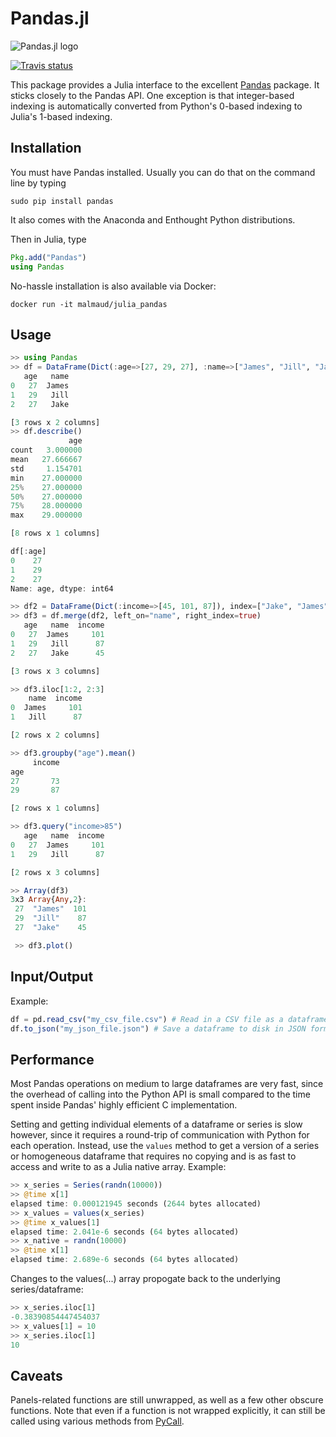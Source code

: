 Pandas.jl
=============

![Pandas.jl logo](https://storage.googleapis.com/malmaud-stuff/pandas_logo.png?version=2)

[![Travis status](https://travis-ci.org/JuliaPy/Pandas.jl.svg?branch=master)](https://travis-ci.org/JuliaPy/Pandas.jl)

This package provides a Julia interface to the excellent [Pandas](http://pandas.pydata.org/pandas-docs/stable/) package. It sticks closely to the Pandas API. One exception is that integer-based indexing is automatically converted from Python's 0-based indexing to Julia's 1-based indexing.

Installation
--------------

You must have Pandas installed. Usually you can do that on the command line by typing

```
sudo pip install pandas
```

It also comes with the Anaconda and Enthought Python distributions.

Then in Julia, type

```julia
Pkg.add("Pandas")
using Pandas
```

No-hassle installation is also available via Docker:

```
docker run -it malmaud/julia_pandas
```

Usage
---------

```julia
>> using Pandas
>> df = DataFrame(Dict(:age=>[27, 29, 27], :name=>["James", "Jill", "Jake"]))
   age   name
0   27  James
1   29   Jill
2   27   Jake

[3 rows x 2 columns]
>> df.describe()
             age
count   3.000000
mean   27.666667
std     1.154701
min    27.000000
25%    27.000000
50%    27.000000
75%    28.000000
max    29.000000

[8 rows x 1 columns]

df[:age]
0    27
1    29
2    27
Name: age, dtype: int64

>> df2 = DataFrame(Dict(:income=>[45, 101, 87]), index=["Jake", "James", "Jill"])
>> df3 = df.merge(df2, left_on="name", right_index=true)
   age   name  income
0   27  James     101
1   29   Jill      87
2   27   Jake      45

[3 rows x 3 columns]

>> df3.iloc[1:2, 2:3]
    name  income
0  James     101
1   Jill      87

[2 rows x 2 columns]

>> df3.groupby("age").mean()
     income
age
27       73
29       87

[2 rows x 1 columns]

>> df3.query("income>85")
   age   name  income
0   27  James     101
1   29   Jill      87

[2 rows x 3 columns]

>> Array(df3)
3x3 Array{Any,2}:
 27  "James"  101
 29  "Jill"    87
 27  "Jake"    45

 >> df3.plot()
```

Input/Output
-------------
Example:
```julia
df = pd.read_csv("my_csv_file.csv") # Read in a CSV file as a dataframe
df.to_json("my_json_file.json") # Save a dataframe to disk in JSON format
```

Performance
------------
Most Pandas operations on medium to large dataframes are very fast, since the overhead of calling into the Python API is small compared to the time spent inside Pandas' highly efficient C implementation.

Setting and getting individual elements of a dataframe or series is slow however, since it requires a round-trip of communication with Python for each operation. Instead, use the ``values`` method to get a version of a series or homogeneous dataframe that requires no copying and is as fast to access and write to as a Julia native array. Example:

```julia
>> x_series = Series(randn(10000))
>> @time x[1]
elapsed time: 0.000121945 seconds (2644 bytes allocated)
>> x_values = values(x_series)
>> @time x_values[1]
elapsed time: 2.041e-6 seconds (64 bytes allocated)
>> x_native = randn(10000)
>> @time x[1]
elapsed time: 2.689e-6 seconds (64 bytes allocated)
```

Changes to the values(...) array propogate back to the underlying series/dataframe:
```julia
>> x_series.iloc[1]
-0.38390854447454037
>> x_values[1] = 10
>> x_series.iloc[1]
10
```


Caveats
----------
Panels-related functions are still unwrapped, as well as a few other obscure functions. Note that even if a function is not wrapped explicitly, it can still be called using various methods from [PyCall](https://github.com/stevengj/PyCall.jl).
